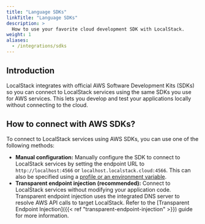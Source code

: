 ```yaml
---
title: "Language SDKs"
linkTitle: "Language SDKs"
description: >
  How to use your favorite cloud development SDK with LocalStack.
weight: 1
aliases:
  - /integrations/sdks
---
```


## Introduction

LocalStack integrates with official AWS Software Development Kits (SDKs) so you can connect to LocalStack services using the same SDKs you use for AWS services.
This lets you develop and test your applications locally without connecting to the cloud.

## How to connect with AWS SDKs?

To connect to LocalStack services using AWS SDKs, you can use one of the following methods:

-   **Manual configuration:** Manually configure the SDK to connect to LocalStack services by setting the endpoint URL to `http://localhost:4566` or `localhost.localstack.cloud:4566`. This can also be specified using a [profile or an environment variable](https://docs.aws.amazon.com/sdkref/latest/guide/feature-ss-endpoints.html).
-   **Transparent endpoint injection (recommended):** Connect to LocalStack services without modifying your application code. Transparent endpoint injection uses the integrated DNS server to resolve AWS API calls to target LocalStack. Refer to the [Transparent Endpoint Injection]({{< ref "transparent-endpoint-injection" >}}) guide for more information.
